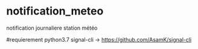 # notification_meteo
notification journaliere station météo

#requierement
python3.7
signal-cli -> https://github.com/AsamK/signal-cli
